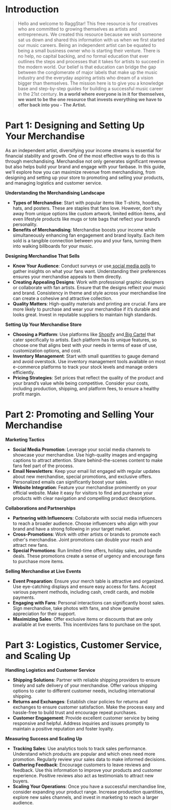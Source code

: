 <script lang='ts'>
  import BlogPageTemplate from '$lib/components/blog/BlogPageTemplate.svelte';
  import type { BlogCardProps, ASSETS_PATH } from '$lib/managers/BlogManager';
  import { orderedBlogPosts } from '$lib/managers/BlogManager';
  import { page } from '$app/stores';

  const blogPostInfo: BlogCardProps = orderedBlogPosts.find((post) => post.slug === $page.route.id?.split('/')[3]);
  const assetsUrl = `${ASSETS_PATH}/${blogPostInfo.image}`;

  const gif1 = `${assetsUrl}/gif1.gif`;
  const img1 = `${assetsUrl}/img1.jpeg`;
</script>

<BlogPageTemplate
  title={blogPostInfo.title}
  subtitle={blogPostInfo.subtitle}
  published_date={blogPostInfo.date_published}
  coverImg={blogPostInfo.image}>

# Introduction
> Hello and welcome to RaggStar! This free resource is for creatives who are committed to growing themselves as artists and entrepreneurs. We created this resource because we wish someone sat us down and shared this information with us when we first started our music careers. Being an independent artist can be equated to being a small business owner who is starting their venture. There is no help, no capital backing, and no formal education that ever outlines the steps and processes that it takes for artists to succeed in the modern world. Our belief is that education can bridge the gap between the conglomerate of major labels that make up the music industry and the everyday aspiring artists who dream of a vision bigger than themselves. The mission here is to give you a knowledge base and step-by-step guides for building a successful music career in the 21st century. **In a world where everyone is in it for themselves, we want to be the one resource that invests everything we have to offer back into you - The Artist.**

# Part 1: Designing and Setting Up Your Merchandise

As an independent artist, diversifying your income streams is essential for financial stability and growth. One of the most effective ways to do this is through merchandising. Merchandise not only generates significant revenue but also helps build your brand and engage with your fanbase. In this guide, we'll explore how you can maximize revenue from merchandising, from designing and setting up your store to promoting and selling your products, and managing logistics and customer service.

**Understanding the Merchandising Landscape**



* **Types of Merchandise**: Start with popular items like T-shirts, hoodies, hats, and posters. These are staples that fans love. However, don't shy away from unique options like custom artwork, limited edition items, and even lifestyle products like mugs or tote bags that reflect your brand’s personality.
* **Benefits of Merchandising**: Merchandise boosts your income while simultaneously enhancing fan engagement and brand loyalty. Each item sold is a tangible connection between you and your fans, turning them into walking billboards for your music.

**Designing Merchandise That Sells**



* **Know Your Audience**: Conduct surveys or use[ social media polls](https://help.twitter.com/en/using-twitter/twitter-polls) to gather insights on what your fans want. Understanding their preferences ensures your merchandise appeals to them directly.
* **Creating Appealing Designs**: Work with professional graphic designers or collaborate with fan artists. Ensure that the designs reflect your music and brand. Consistency in theme and style across your merchandise line can create a cohesive and attractive collection.
* **Quality Matters**: High-quality materials and printing are crucial. Fans are more likely to purchase and wear your merchandise if it’s durable and looks great. Invest in reputable suppliers to maintain high standards.

**Setting Up Your Merchandise Store**



* **Choosing a Platform**: Use platforms like [Shopify](https://www.shopify.com/) and[ Big Cartel](https://www.bigcartel.com/) that cater specifically to artists. Each platform has its unique features, so choose one that aligns best with your needs in terms of ease of use, customization options, and cost.
* **Inventory Management**: Start with small quantities to gauge demand and avoid overstock. Use inventory management tools available on most e-commerce platforms to track your stock levels and manage orders efficiently.
* **Pricing Strategies**: Set prices that reflect the quality of the product and your brand’s value while being competitive. Consider your costs, including production, shipping, and platform fees, to ensure a healthy profit margin.


# Part 2: Promoting and Selling Your Merchandise

**Marketing Tactics**



* **Social Media Promotion**: Leverage your social media channels to showcase your merchandise. Use high-quality images and engaging captions to attract attention. Share behind-the-scenes content to make fans feel part of the process.
* **Email Newsletters**: Keep your email list engaged with regular updates about new merchandise, special promotions, and exclusive offers. Personalized emails can significantly boost your sales.
* **Website Integration**: Feature your merchandise prominently on your official website. Make it easy for visitors to find and purchase your products with clear navigation and compelling product descriptions.

**Collaborations and Partnerships**



* **Partnering with Influencers**: Collaborate with social media influencers to reach a broader audience. Choose influencers who align with your brand and have a strong following in your target market.
* **Cross-Promotions**: Work with other artists or brands to promote each other's merchandise. Joint promotions can double your reach and attract new fans.
* **Special Promotions**: Run limited-time offers, holiday sales, and bundle deals. These promotions create a sense of urgency and encourage fans to purchase more items.

**Selling Merchandise at Live Events**



* **Event Preparation**: Ensure your merch table is attractive and organized. Use eye-catching displays and ensure easy access for fans. Accept various payment methods, including cash, credit cards, and mobile payments.
* **Engaging with Fans**: Personal interactions can significantly boost sales. Sign merchandise, take photos with fans, and show genuine appreciation for their support.
* **Maximizing Sales**: Offer exclusive items or discounts that are only available at live events. This incentivizes fans to purchase on the spot.


# Part 3: Logistics, Customer Service, and Scaling Up

**Handling Logistics and Customer Service**



* **Shipping Solutions**: Partner with reliable shipping providers to ensure timely and safe delivery of your merchandise. Offer various shipping options to cater to different customer needs, including international shipping.
* **Returns and Exchanges**: Establish clear policies for returns and exchanges to ensure customer satisfaction. Make the process easy and hassle-free to build trust and encourage repeat purchases.
* **Customer Engagement**: Provide excellent customer service by being responsive and helpful. Address inquiries and issues promptly to maintain a positive reputation and foster loyalty.

**Measuring Success and Scaling Up**



* **Tracking Sales**: Use analytics tools to track sales performance. Understand which products are popular and which ones need more promotion. Regularly review your sales data to make informed decisions.
* **Gathering Feedback**: Encourage customers to leave reviews and feedback. Use this information to improve your products and customer experience. Positive reviews also act as testimonials to attract new buyers.
* **Scaling Your Operations**: Once you have a successful merchandise line, consider expanding your product range. Increase production quantities, explore new sales channels, and invest in marketing to reach a larger audience.

</BlogPageTemplate>
